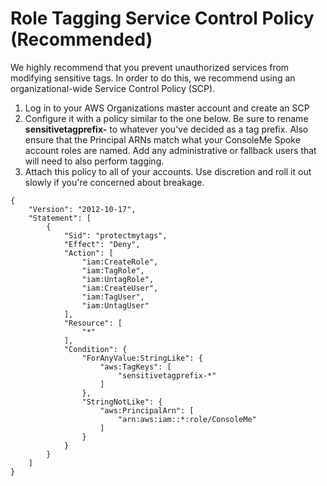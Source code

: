 # Role Tagging Service Control Policy \(Recommended\)

We highly recommend that you prevent unauthorized services from modifying sensitive tags. In order to do this, we recommend using an organizational-wide Service Control Policy \(SCP\).

1. Log in to your AWS Organizations master account and create an SCP
2. Configure it with a policy similar to the one below. Be sure to rename **sensitivetagprefix-** to whatever you've decided as a tag prefix. Also ensure that the Principal ARNs match what your ConsoleMe Spoke account roles are named. Add any administrative or fallback users that will need to also perform tagging.
3. Attach this policy to all of your accounts. Use discretion and roll it out slowly if you're concerned about breakage.

```text
{
    "Version": "2012-10-17",
    "Statement": [
        {
            "Sid": "protectmytags",
            "Effect": "Deny",
            "Action": [
                "iam:CreateRole",
                "iam:TagRole",
                "iam:UntagRole",
                "iam:CreateUser",
                "iam:TagUser",
                "iam:UntagUser"
            ],
            "Resource": [
                "*"
            ],
            "Condition": {
                "ForAnyValue:StringLike": {
                    "aws:TagKeys": [
                        "sensitivetagprefix-*"
                    ]
                },
                "StringNotLike": {
                    "aws:PrincipalArn": [
                        "arn:aws:iam::*:role/ConsoleMe"
                    ]
                }
            }
        }
    ]
}
```
